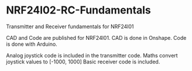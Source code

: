 # NRF24l02-RC-Fundamentals
Transmitter and Receiver fundamentals for NRF24l01 

CAD and Code are published for NRF24l01. CAD is done in Onshape. Code is done with Arduino.

Analog joystick code is included in the transmitter code. Maths convert joystick values to [-1000, 1000]
Basic receiver code is included.
